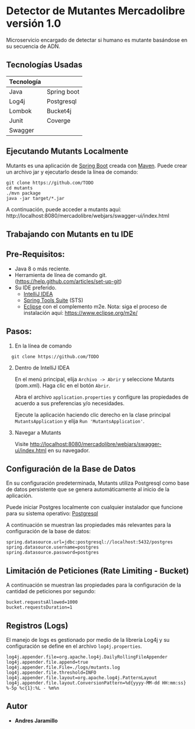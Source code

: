 # Detector de Mutantes Mercadolibre versión 1.0
Microservicio encargado de detectar si humano es mutante basándose en su secuencia de ADN.

## Tecnologías Usadas
| Tecnología | |
|------| ------| 
| Java | Spring boot
| Log4j | Postgresql
| Lombok | Bucket4j
| Junit |  Coverge
| Swagger |

## Ejecutando Mutants Localmente
Mutants es una aplicación de [Spring Boot](https://spring.io/guides/gs/spring-boot) creada con [Maven](https://spring.io/guides/gs/maven/). Puede crear un archivo jar y ejecutarlo desde la línea de comando:

```
git clone https://github.com/TODO
cd mutants
./mvn package
java -jar target/*.jar
```

A continuación, puede acceder a mutants aquí: http://localhost:8080/mercadolibre/webjars/swagger-ui/index.html

## Trabajando con Mutants en tu IDE

## Pre-Requisitos:

* Java 8 o más reciente.
* Herramienta de línea de comando git.  (https://help.github.com/articles/set-up-git)
* Su IDE preferido.
    * [IntelliJ IDEA](https://www.jetbrains.com/es-es/idea/)
    * [Spring Tools Suite](https://spring.io/tools) (STS)
    * [Eclipse](https://www.eclipse.org/downloads/) con el complemento m2e. Nota: siga el proceso de instalación aquí: https://www.eclipse.org/m2e/

## Pasos:
1) En la línea de comando
  ```
    git clone https://github.com/TODO
 ```
2) Dentro de IntelliJ IDEA

     En el menú principal, elija `Archivo -> Abrir` y seleccione Mutants (pom.xml). Haga clic en el botón `Abrir`.
	 
     Abra el archivo `application.properties` y configure las propiedades de acuerdo a sus preferencias y/o necesidades.
     
     Ejecute la aplicación haciendo clic derecho en la clase principal `MutantsApplication` y elija `Run 'MutantsApplication'`.
    
3) Navegar a Mutants

     Visite [http://localhost:8080/mercadolibre/webjars/swagger-ui/index.html](http://localhost:8080/mercadolibre/webjars/swagger-ui/index.html) en su navegador.

## Configuración de la Base de Datos
En su configuración predeterminada, Mutants utiliza Postgresql como base de datos persistente que se genera automáticamente al inicio de la aplicación.

Puede iniciar Postgres localmente con cualquier instalador que funcione para su sistema operativo: [Postgresql](https://www.postgresql.org/download/)

A continuación se muestran las propiedades más relevantes para la configuración de la base de datos:

```
spring.datasource.url=jdbc:postgresql://localhost:5432/postgres
spring.datasource.username=postgres
spring.datasource.password=postgres
```
## Limitación de Peticiones (Rate Limiting - Bucket)
A continuación se muestran las propiedades para la configuración de la cantidad de peticiones por segundo:
```
bucket.requestsAllowed=1000
bucket.requestsDuration=1
```

## Registros (Logs)
El manejo de logs es gestionado por medio de la librería Log4j y su configuración se define en el archivo `log4j.properties`.
```
log4j.appender.file=org.apache.log4j.DailyRollingFileAppender
log4j.appender.file.append=true
log4j.appender.file.File=./logs/mutants.log
log4j.appender.file.threshold=INFO
log4j.appender.file.layout=org.apache.log4j.PatternLayout
log4j.appender.file.layout.ConversionPattern=%d{yyyy-MM-dd HH:mm:ss} %-5p %c{1}:%L - %m%n
```

## Autor
* **Andres Jaramillo**